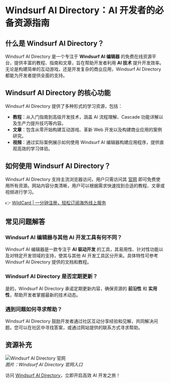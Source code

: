 # Windsurf AI Directory：AI 开发者的必备资源指南

## 什么是 Windsurf AI Directory？

Windsurf AI Directory 是一个专注于 **Windsurf AI 编辑器** 的免费在线资源平台，提供丰富的教程、指南和文章，旨在帮助开发者利用 **AI 技术** 提升开发效率。无论是构建简单的互动游戏，还是开发复杂的商业应用，Windsurf AI Directory 都能为开发者提供全面的支持。

## Windsurf AI Directory 的核心功能

Windsurf AI Directory 提供了多种形式的学习资源，包括：

- **教程**：从入门指南到高级开发技术，涵盖 AI 流程理解、Cascade 功能详解以及生产力提升技巧等内容。
- **文章**：包含从零开始构建互动游戏、革新 Web 开发以及构建商业应用的案例研究。
- **视频**：通过实际案例展示如何使用 Windsurf AI 编辑器构建应用程序，提供直观高效的学习体验。

## 如何使用 Windsurf AI Directory？

Windsurf AI Directory 支持主流浏览器访问，用户只需访问其 [官网](https://www.windsurf.directory) 即可免费使用所有资源。网站内容分类清晰，用户可以根据需求快速找到合适的教程、文章或视频进行学习。

👉 [WildCard | 一分钟注册，轻松订阅海外线上服务](https://bbtdd.com/WildCard)

## 常见问题解答

### Windsurf AI 编辑器与其他 AI 开发工具有何不同？

Windsurf AI 编辑器是一款专注于 **AI 驱动开发** 的工具，其易用性、针对性功能以及对特定开发领域的支持，使其与其他 AI 开发工具区分开来。具体特性可参考 Windsurf AI Directory 提供的文档和教程。

### Windsurf AI Directory 是否定期更新？

是的，Windsurf AI Directory 承诺定期更新内容，确保资源的 **前沿性** 和 **实用性**，帮助开发者掌握最新的技术动态。

### 遇到问题如何寻求帮助？

Windsurf AI Directory 鼓励开发者通过社区互动分享经验和见解，共同解决问题。您可以在社区中寻找答案，或通过网站提供的联系方式寻求帮助。

## 资源补充

![Windsurf AI Directory 官网](https://bbtdd.com/img/4657066834259.webp)  
*图片：Windsurf AI Directory 官网入口*

访问 [Windsurf AI Directory](https://www.windsurf.directory)，立即开启高效 AI 开发之旅！